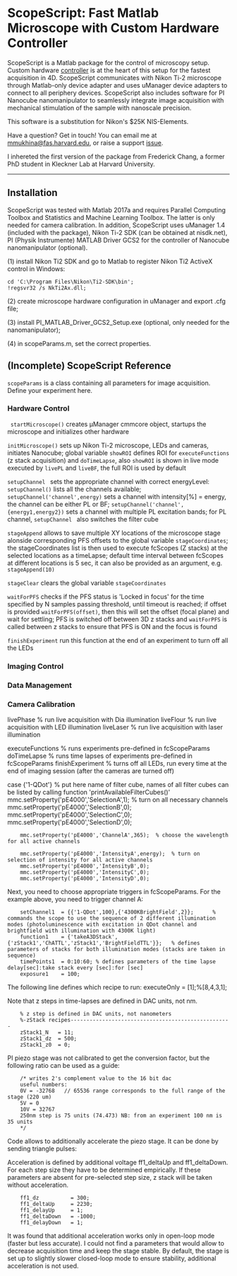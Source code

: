 # ScopeScript: Fast Matlab Microscope with Custom Hardware Controller

ScopeScript is a Matlab package for the control of microscopy setup. Custom hardware [controller](https://github.com/mariavmukhina/Custom_TTL_Controller_for_Microscope) is at the heart of this setup for the fastest acquisition in 4D. ScopeScript communicates with Nikon Ti-2 microscope through Matlab-only device adapter and uses uManager device adapters to connect to all periphery devices. ScopeScript also includes software for PI Nanocube nanomanipulator to seamlessly integrate image acquisition with mechanical stimulation of the sample with nanoscale precision. 

This software is a substitution for Nikon's $25K NIS-Elements.

Have a question? Get in touch!
You can email me at mmukhina@fas.harvard.edu, or raise a support [issue](https://github.com/mariavmukhina/ScopeScript/issues/new?assignees=mariavmukhina&labels=help+wanted&template=support-request.md&title=%5BSUPPORT%5D).

I inhereted the first version of the package from Frederick Chang, a former PhD student in Kleckner Lab at Harvard University.

------------------

## Installation

ScopeScript was tested with Matlab 2017a and requires Parallel Computing Toolbox and Statistics and Machine Learning Toolbox. The latter is only needed for camera calibration. In addition, ScopeScript uses uManager 1.4 (included with the package), Nikon Ti-2 SDK (can be obtained at nisdk.net), PI (Physik Instrumente) MATLAB Driver GCS2 for the controller of Nanocube nanomanipulator (optional).

(1) install Nikon Ti2 SDK and go to Matlab to register Nikon Ti2 ActiveX control in Windows:
```
cd 'C:\Program Files\Nikon\Ti2-SDK\bin';           
!regsvr32 /s NkTi2Ax.dll;
```
(2) create microscope hardware configuration in uManager and export .cfg file;

(3) install PI_MATLAB_Driver_GCS2_Setup.exe (optional, only needed for the nanomanipulator);

(4) in scopeParams.m, set the correct properties.

## (Incomplete) ScopeScript Reference

`` scopeParams `` is a class containing all parameters for image acquisition. Define your experiment here.

### Hardware Control

``  startMicroscope() `` creates µManager cmmcore object, startups the microscope and initializes other hardware

`` initMicroscope() `` sets up Nikon Ti-2 microscope, LEDs and cameras, initiates Nanocube; global variable `showROI` defines ROI for `executeFunctions` (z stack acquisition) and `doTimeLapse`, also `showROI` is shown in live mode executed by `livePL` and `liveBF`, the full ROI is used by default

``setupChannel `` sets the appropriate channel with correct energyLevel: ``setupChannel()`` lists all the channels available; ``setupChannel('channel',energy)`` sets a channel with intensity[%] = energy, the channel can be either PL or BF; ``setupChannel('channel',{energy1,energy2})`` sets a channel with multiple PL excitation bands; for PL channel, ``setupChannel `` also switches the filter cube 

`` stageAppend `` allows to save multiple XY locations of the microscope stage alonside corresponding PFS offsets to the global variable `stageCoordinates`; the stageCoordinates list is then used to execute fcScopes (Z stacks) at the selected locations as a timeLapse; default time interval between fcScopes at different locations is 5 sec, it can also be provided as an argument, e.g. `stageAppend(10)`

`` stageClear `` clears the global variable `stageCoordinates`

`` waitForPFS `` checks if the PFS status is 'Locked in focus' for the time specified by N samples passing threshold, until timeout is reached; if offset is provided `waitForPFS(offset)`, then this will set the offset (focal plane) and wait for settling; PFS is switched off between 3D z stacks and `waitForPFS` is called between z stacks to ensure that PFS is ON and the focus is found

`` finishExperiment `` run this function at the end of an experiment to turn off all the LEDs

### Imaging Control


### Data Management


### Camera Calibration




livePhase                  % run live acquisition with Dia illumination
liveFlour                   % run live acquisition with LED illumination
liveLaser                   % run live acquisition with laser illumination

executeFunctions       % runs experiments pre-defined in fcScopeParams
doTimeLapse             % runs time lapses of experiments pre-defined in fcScopeParams
finishExperiment        % turns off all LEDs, run every time at the end of imaging session (after the cameras are turned off)


 
   
case {'1-QDot'}  % put here name of filter cube, names of all filter cubes can be listed by calling function 'printAvailableFilterCubes()'
        mmc.setProperty('pE4000','SelectionA',1);  % turn on all necessary channels
        mmc.setProperty('pE4000','SelectionB',0);
        mmc.setProperty('pE4000','SelectionC',0);
        mmc.setProperty('pE4000','SelectionD',0);

        mmc.setProperty('pE4000','ChannelA',365);  % choose the wavelength for all active channels

        mmc.setProperty('pE4000','IntensityA',energy);  % turn on selection of intensity for all active channels
        mmc.setProperty('pE4000','IntensityB',0);
        mmc.setProperty('pE4000','IntensityC',0);
        mmc.setProperty('pE4000','IntensityD',0);


Next, you need to choose appropriate triggers in fcScopeParams. For the example above, you need to trigger channel A: 

        setChannel1  = {{'1-QDot',100},{'4300KBrightField',2}};      % commands the scope to use the sequence of 2 different illumination modes (photoluminescence with excitation in QDot channel and brightfield with illumination with 4300K light)
        function1    = {'takeA3DStack',{'zStack1','ChATTL','zStack1','BrightFieldTTL'}};   % defines parameters of stacks for both illumination modes (stacks are taken in sequence)
        timePoints1  = 0:10:60; % defines parameters of the time lapse delay[sec]:take stack every [sec]:for [sec]
        exposure1    = 100;

The following line defines which recipe to run:
        executeOnly = [1];%[8,4,3,1];

Note that z steps in time-lapses are defined in DAC units, not nm. 

        % z step is defined in DAC units, not nanometers
        %-zStack recipes---------------------------------------------------
        zStack1_N   = 11;
        zStack1_dz  = 500;
        zStack1_z0  = 0;

PI piezo stage was not calibrated to get the conversion factor, but the following ratio can be used as a guide: 

        /* writes 2's complement value to the 16 bit dac
        useful numbers:
        0V = -32768   // 65536 range corresponds to the full range of the stage (220 um)
        5V = 0
        10V = 32767
        250nm step is 75 units (74.473) NB: from an experiment 100 nm is 35 units
        */

Code allows to additionally accelerate the piezo stage. It can be done by sending triangle pulses:



Acceleration is defined by additional voltage ff1_deltaUp and ff1_deltaDown. For each step size they have to be determined empirically. If these parameters are absent for pre-selected step size, z stack will be taken without acceleration.

        ff1_dz          = 300;
        ff1_deltaUp     = 2230;
        ff1_delayUp     = 1;
        ff1_deltaDown   = -1000;
        ff1_delayDown   = 1;

It was found that additional acceleration works only in open-loop mode (faster but less accurate). I could not find a parameters that would allow to decrease acquisition time and keep the stage stable. By default, the stage is set up to slightly slower closed-loop mode to ensure stability, additional acceleration is not used. 

